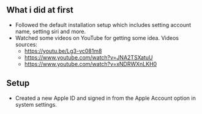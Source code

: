 ## What i did at first
- Followed the default installation setup which includes setting account name, setting siri and more.
- Watched some videos on YouTube for getting some idea. Videos sources:
    - https://youtu.be/Lg3-vc081m8
    - https://www.youtube.com/watch?v=JNA2TSXatuU
    - https://www.youtube.com/watch?v=xNDRWXnLKH0

## Setup
- Created a new Apple ID and signed in from the Apple Account option in system settings.
